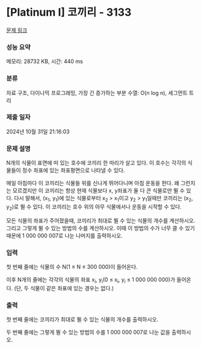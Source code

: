 # [Platinum I] 코끼리 - 3133 

[문제 링크](https://www.acmicpc.net/problem/3133) 

### 성능 요약

메모리: 28732 KB, 시간: 440 ms

### 분류

자료 구조, 다이나믹 프로그래밍, 가장 긴 증가하는 부분 수열: O(n log n), 세그먼트 트리

### 제출 일자

2024년 10월 31일 21:16:03

### 문제 설명

<p>N개의 식물이 표면에 떠 있는 호수에 코끼리 한 마리가 살고 있다. 이 호수는 각각의 식물들이 정수 좌표에 있는 좌표평면으로 나타낼 수 있다.</p>

<p>매일 아침마다 이 코끼리는 식물들 위를 신나게 뛰어다니며 아침 운동을 한다. 왜 그런지는 모르겠지만 이 코끼리는 항상 현재 식물보다 x, y좌표가 둘 다 큰 식물로만 뛸 수 있다. 다시 말해서, (x<sub>1</sub>, y<sub>1</sub>)에 있는 식물로부터 x<sub>2</sub> > x<sub>1</sub>이고 y<sub>2</sub> > y<sub>1</sub>일때만 코끼리는 (x<sub>2</sub>, y<sub>2</sub>)로 뛸 수 있다. 이 코끼리는 호수 위의 아무 식물에서나 운동을 시작할 수 있다.</p>

<p>모든 식물의 좌표가 주어졌을때, 코끼리가 최대로 뛸 수 있는 식물의 개수를 계산하시오. 그리고 그렇게 뛸 수 있는 방법의 수를 계산하시오. 이때 이 방법의 수가 너무 클 수 있기 때문에 1 000 000 007로 나눈 나머지를 출력하시오.</p>

### 입력 

 <p>첫 번째 줄에는 식물의 수 N(1 ≤ N ≤ 300 000)이 들어온다.</p>

<p>이후 N개의 줄에는 각각의 식물의 좌표 x<sub>i</sub>, y<sub>i</sub>(0 ≤ x<sub>i</sub>, y<sub>i</sub> ≤ 1 000 000 000)가 들어온다. (단, 두 식물이 같은 좌표에 있는 경우는 없다.)</p>

### 출력 

 <p>첫 번째 줄에는 코끼리가 최대로 뛸 수 있는 식물의 개수를 출력하시오.</p>

<p>두 번째 줄에는 그렇게 뛸 수 있는 방법의 수를 1 000 000 007로 나눈 값을 출력하시오.</p>

